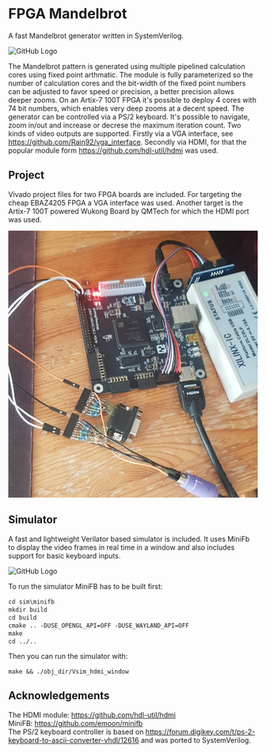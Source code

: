 # FPGA Mandelbrot

A fast Mandelbrot generator written in SystemVerilog.

![GitHub Logo](/images/monitor.jpg)

The Mandelbrot pattern is generated using multiple pipelined calculation cores using fixed point arthmatic.
The module is fully parameterized so the number of calculation cores and the bit-width of the fixed point numbers can be adjusted to favor speed or precision, a better precision allows deeper zooms. On an Artix-7 100T FPGA it's possible to deploy 4 cores with 74 bit numbers, which enables very deep zooms at a decent speed.
The generator can be controlled via a PS/2 keyboard. It's possible to navigate, zoom in/out and increase or decrese the maximum iteration count.
Two kinds of video outputs are supported. Firstly via a VGA interface, see https://github.com/Rain92/vga_interface. Secondly via HDMI, for that the popular module form https://github.com/hdl-util/hdmi was used.


## Project
Vivado project files for two FPGA boards are included. For targeting the cheap EBAZ4205 FPGA a VGA interface was used.
Another target is the Artix-7 100T powered Wukong Board by QMTech for which the HDMI port was used.


![GitHub Logo](/images/fpga.jpg)

## Simulator
A fast and lightweight Verilator based simulator is included.
It uses MiniFb to display the video frames in real time in a window and also includes support for basic keyboard inputs.  

![GitHub Logo](/images/sim.png)

To run the simulator MiniFB has to be built first:

```
cd sim\minifb
mkdir build
cd build
cmake .. -DUSE_OPENGL_API=OFF -DUSE_WAYLAND_API=OFF
make
cd ../..
```

Then you can run the simulator with:
```
make && ./obj_dir/Vsim_hdmi_window
```


## Acknowledgements
The HDMI module: https://github.com/hdl-util/hdmi \
MiniFB: https://github.com/emoon/minifb \
The PS/2 keyboard controller is based on https://forum.digikey.com/t/ps-2-keyboard-to-ascii-converter-vhdl/12616 and was ported to SystemVerilog. 

